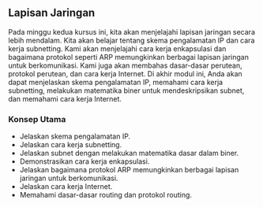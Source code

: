 ## Lapisan Jaringan

Pada minggu kedua kursus ini, kita akan menjelajahi lapisan jaringan secara lebih mendalam. Kita akan belajar tentang skema pengalamatan IP dan cara kerja subnetting. Kami akan menjelajahi cara kerja enkapsulasi dan bagaimana protokol seperti ARP memungkinkan berbagai lapisan jaringan untuk berkomunikasi. Kami juga akan membahas dasar-dasar perutean, protokol perutean, dan cara kerja Internet. Di akhir modul ini, Anda akan dapat menjelaskan skema pengalamatan IP, memahami cara kerja subnetting, melakukan matematika biner untuk mendeskripsikan subnet, dan memahami cara kerja Internet.

### Konsep Utama

* Jelaskan skema pengalamatan IP.
* Jelaskan cara kerja subnetting.
* Jelaskan subnet dengan melakukan matematika dasar dalam biner.
* Demonstrasikan cara kerja enkapsulasi.
* Jelaskan bagaimana protokol ARP memungkinkan berbagai lapisan jaringan untuk berkomunikasi.
* Jelaskan cara kerja Internet.
* Memahami dasar-dasar routing dan protokol routing.
